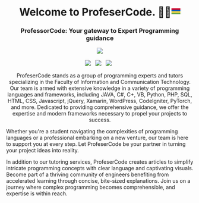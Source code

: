 <h1 align='center'>
  Welcome to ProfeserCode. 👨‍💻<img src="mauritius.png" />
</h1>

<h3 align='center'>
  ProfessorCode: Your gateway to Expert Programming guidance
</h3>

<p align='center'>  
  <img src="https://github.com/ProfeserCode/.github/assets/7212627/27dcd3f2-24e5-40bd-910f-a19720dc49bf" />
</p>

<p align='center'>  
  <a href="https://www.linkedin.com/company/profesercode"><img src="https://img.shields.io/badge/LinkedIn-0077B5?style=for-the-badge&logo=linkedin&logoColor=white" /></a>&nbsp;&nbsp;
  <a href="https://github.com/ProfeserCode"><img src="https://img.shields.io/badge/GitHub-100000?style=for-the-badge&logo=github&logoColor=white" /></a>&nbsp;&nbsp;
  <a href="https://www.facebook.com/profesercode"><img src="https://img.shields.io/badge/Facebook-1877F2?style=for-the-badge&logo=facebook&logoColor=white" /></a>&nbsp;&nbsp;  
</p>

<p align='center'>  
ProfeserCode stands as a group of programming experts and tutors specializing in the Faculty of Information and Communication Technology. Our team is armed with extensive knowledge in a variety of programming languages and frameworks, including JAVA, C#, C+, VB, Python, PHP, SQL, HTML, CSS, Javascript, jQuery, Xamarin, WordPress, CodeIgniter, PyTorch, and more. Dedicated to providing comprehensive guidance, we offer the expertise and modern frameworks necessary to propel your projects to success.

Whether you're a student navigating the complexities of programming languages or a professional embarking on a new venture, our team is here to support you at every step. Let ProfeserCode be your partner in turning your project ideas into reality.

In addition to our tutoring services, ProfeserCode creates articles to simplify intricate programming concepts with clear language and captivating visuals. Become part of a thriving community of engineers benefiting from accelerated learning through concise, bite-sized explanations. Join us on a journey where complex programming becomes comprehensible, and expertise is within reach.
</p>

<!--

**Here are some ideas to get you started:**

🙋‍♀️ A short introduction - what is your organization all about?
🌈 Contribution guidelines - how can the community get involved?
👩‍💻 Useful resources - where can the community find your docs? Is there anything else the community should know?
🍿 Fun facts - what does your team eat for breakfast?
🧙 Remember, you can do mighty things with the power of [Markdown](https://docs.github.com/github/writing-on-github/getting-started-with-writing-and-formatting-on-github/basic-writing-and-formatting-syntax)
-->
